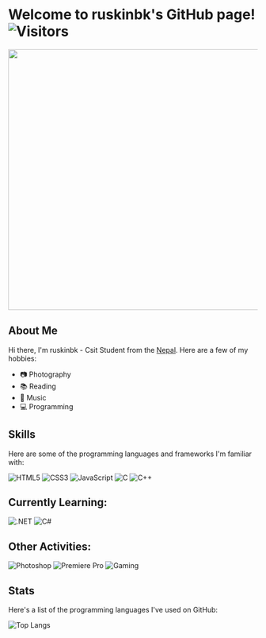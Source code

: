 # Welcome to ruskinbk's GitHub page!  ![Visitors](https://shields.io/badge/dynamic/json?color=blue&label=Profile+Views&query=%24.data.profile_views&url=https%3A%2F%2Fapi.countapi.xyz%2Fget%2Fruskinbk%2Fprofile_views)



<img src="https://media.giphy.com/media/26u6dIwIphLj8h10A/giphy.gif" width="700" height="525">



## About Me

Hi there, I'm ruskinbk - Csit Student from the [Nepal](https://www.google.com/search?q=nepal).
Here are a few of my hobbies:

- 📷 Photography
- 📚 Reading
- 🎼 Music
- 💻 Programming

## Skills

Here are some of the programming languages and frameworks I'm familiar with:


![HTML5](https://img.shields.io/badge/HTML5-E34F26?style=for-the-badge&logo=html5&logoColor=white)
![CSS3](https://img.shields.io/badge/CSS3-1572B6?style=for-the-badge&logo=css3&logoColor=white)
![JavaScript](https://img.shields.io/badge/JavaScript-F7DF1E?style=for-the-badge&logo=javascript&logoColor=black)
![C](https://img.shields.io/badge/C-00599C?style=for-the-badge&logo=c&logoColor=white)
![C++](https://img.shields.io/badge/C%2B%2B-00599C?style=for-the-badge&logo=c%2B%2B&logoColor=white)

## Currently Learning:

![.NET](https://img.shields.io/badge/.NET-512BD4?style=for-the-badge&logo=.net&logoColor=white)
![C#](https://img.shields.io/badge/C%23-239120?style=for-the-badge&logo=c-sharp&logoColor=white)


## Other Activities:

![Photoshop](https://img.shields.io/badge/Photoshop-31A8FF?style=for-the-badge&logo=Adobe-Photoshop&logoColor=white)
![Premiere Pro](https://img.shields.io/badge/Premiere%20Pro-EA77FF?style=for-the-badge&logo=Adobe-Premiere-Pro&logoColor=white)
![Gaming](https://img.shields.io/badge/Gaming-ED1C24?style=for-the-badge&logo=playstation&logoColor=white)


## Stats

Here's a list of the programming languages I've used on GitHub:

![Top Langs](https://github-readme-stats.vercel.app/api/top-langs/?username=ruskinbk&layout=compact&theme=radical)

